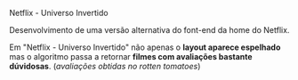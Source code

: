 Netflix - Universo Invertido

Desenvolvimento de uma versão alternativa do font-end da home do Netflix.

Em "Netflix - Universo Invertido" não apenas o **layout aparece espelhado** mas o algoritmo passa a retornar **filmes com avaliações bastante dúvidosas**.
(*avaliações obtidas no rotten tomatoes*)
